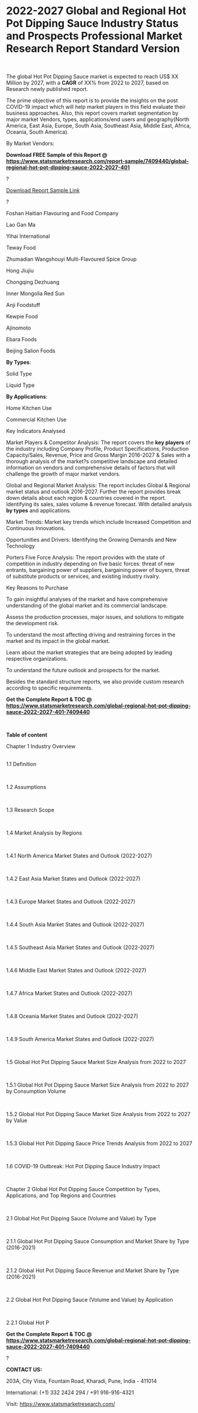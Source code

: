 <h1>2022-2027 Global and Regional Hot Pot Dipping Sauce Industry Status and Prospects Professional Market Research Report Standard Version</h1><br/><p>The global Hot Pot Dipping Sauce market is expected to reach US$ XX Million by 2027, with a <strong>CAGR</strong> of XX% from 2022 to 2027, based on Research newly published report.</p>
 
 
 
 <p>The prime objective of this report is to provide the insights on the post COVID-19 impact which will help market players in this field evaluate their business approaches. Also, this report covers market segmentation by major market Vendors, types, applications/end users and geography(North America, East Asia, Europe, South Asia, Southeast Asia, Middle East, Africa, Oceania, South America).</p>
 
 
 
 <p>By Market Vendors:</p>
 
 
 
 <div><b>Download FREE Sample of this Report @ <a href="https://www.statsmarketresearch.com/download-free-sample/7409440/global-regional-hot-pot-dipping-sauce-2022-2027-401">https://www.statsmarketresearch.com/report-sample/7409440/global-regional-hot-pot-dipping-sauce-2022-2027-401</a></b></div>
 
 
 
 <p>? </p>
 
 
 
 <p><a href="https://www.statsmarketresearch.com/download-free-sample/7409440/global-regional-hot-pot-dipping-sauce-2022-2027-401">Download Report Sample Link</a></p>
 
 
 
 <p>? </p>
 
 
 
 <p>Foshan Haitian Flavouring and Food Company</p>
 
 
 
 <p>Lao Gan Ma</p>
 
 
 
 <p>Yihai International</p>
 
 
 
 <p>Teway Food</p>
 
 
 
 <p>Zhumadian Wangshouyi Multi-Flavoured Spice Group</p>
 
 
 
 <p>Hong Jiujiu</p>
 
 
 
 <p>Chongqing Dezhuang</p>
 
 
 
 <p>Inner Mongolia Red Sun</p>
 
 
 
 <p>Anji Foodstuff</p>
 
 
 
 <p>Kewpie Food</p>
 
 
 
 <p>Ajinomoto</p>
 
 
 
 <p>Ebara Foods</p>
 
 
 
 <p>Beijing Salion Foods</p>
 
 
 
 <p><strong>By Types</strong>:</p>
 
 
 
 <p>Solid Type</p>
 
 
 
 <p>Liquid Type</p>
 
 
 
 <p><strong><strong>By Applications</strong></strong>:</p>
 
 
 
 <p>Home Kitchen Use</p>
 
 
 
 <p>Commercial Kitchen Use</p>
 
 
 
 <p>Key Indicators Analysed</p>
 
 
 
 <p>Market Players & Competitor Analysis: The report covers the <strong>key players</strong> of the industry including Company Profile, Product Specifications, Production Capacity/Sales, Revenue, Price and Gross Margin 2016-2027 & Sales with a thorough analysis of the market?s competitive landscape and detailed information on vendors and comprehensive details of factors that will challenge the growth of major market vendors.</p>
 
 
 
 <p>Global and Regional Market Analysis: The report includes Global & Regional market status and outlook 2016-2027. Further the report provides break down details about each region & countries covered in the report. Identifying its sales, sales volume & revenue forecast. With detailed analysis <strong>by types</strong> and applications.</p>
 
 
 
 <p>Market Trends: Market key trends which include Increased Competition and Continuous Innovations.</p>
 
 
 
 <p>Opportunities and Drivers: Identifying the Growing Demands and New Technology</p>
 
 
 
 <p>Porters Five Force Analysis: The report provides with the state of competition in industry depending on five basic forces: threat of new entrants, bargaining power of suppliers, bargaining power of buyers, threat of substitute products or services, and existing industry rivalry.</p>
 
 
 
 <p>Key Reasons to Purchase</p>
 
 
 
 <p>To gain insightful analyses of the market and have comprehensive understanding of the global market and its commercial landscape.</p>
 
 
 
 <p>Assess the production processes, major issues, and solutions to mitigate the development risk.</p>
 
 
 
 <p>To understand the most affecting driving and restraining forces in the market and its impact in the global market.</p>
 
 
 
 <p>Learn about the market strategies that are being adopted by leading respective organizations.</p>
 
 
 
 <p>To understand the future outlook and prospects for the market.</p>
 
 
 
 <p>Besides the standard structure reports, we also provide custom research according to specific requirements.</p>
 
 
 
 <div><b>Get the Complete Report & TOC @ <a href="https://www.statsmarketresearch.com/global-regional-hot-pot-dipping-sauce-2022-2027-401-7409440">https://www.statsmarketresearch.com/global-regional-hot-pot-dipping-sauce-2022-2027-401-7409440</a></b></div>
 
 
 
 <p><br />
 
 <b>Table of content</b></p>
 
 
 
 <p>Chapter 1 Industry Overview<br />
 
 <br />
 
 1.1 Definition<br />
 
 <br />
 
 1.2 Assumptions<br />
 
 <br />
 
 1.3 Research Scope<br />
 
 <br />
 
 1.4 Market Analysis by Regions<br />
 
 <br />
 
 1.4.1 North America Market States and Outlook (2022-2027)<br />
 
 <br />
 
 1.4.2 East Asia Market States and Outlook (2022-2027)<br />
 
 <br />
 
 1.4.3 Europe Market States and Outlook (2022-2027)<br />
 
 <br />
 
 1.4.4 South Asia Market States and Outlook (2022-2027)<br />
 
 <br />
 
 1.4.5 Southeast Asia Market States and Outlook (2022-2027)<br />
 
 <br />
 
 1.4.6 Middle East Market States and Outlook (2022-2027)<br />
 
 <br />
 
 1.4.7 Africa Market States and Outlook (2022-2027)<br />
 
 <br />
 
 1.4.8 Oceania Market States and Outlook (2022-2027)<br />
 
 <br />
 
 1.4.9 South America Market States and Outlook (2022-2027)<br />
 
 <br />
 
 1.5 Global Hot Pot Dipping Sauce Market Size Analysis from 2022 to 2027<br />
 
 <br />
 
 1.5.1 Global Hot Pot Dipping Sauce Market Size Analysis from 2022 to 2027 by Consumption Volume<br />
 
 <br />
 
 1.5.2 Global Hot Pot Dipping Sauce Market Size Analysis from 2022 to 2027 by Value<br />
 
 <br />
 
 1.5.3 Global Hot Pot Dipping Sauce Price Trends Analysis from 2022 to 2027<br />
 
 <br />
 
 1.6 COVID-19 Outbreak: Hot Pot Dipping Sauce Industry Impact<br />
 
 <br />
 
 Chapter 2 Global Hot Pot Dipping Sauce Competition by Types, Applications, and Top Regions and Countries<br />
 
 <br />
 
 2.1 Global Hot Pot Dipping Sauce (Volume and Value) by Type<br />
 
 <br />
 
 2.1.1 Global Hot Pot Dipping Sauce Consumption and Market Share by Type (2016-2021)<br />
 
 <br />
 
 2.1.2 Global Hot Pot Dipping Sauce Revenue and Market Share by Type (2016-2021)<br />
 
 <br />
 
 2.2 Global Hot Pot Dipping Sauce (Volume and Value) by Application<br />
 
 <br />
 
 2.2.1 Global Hot P</p>
 
 
 
 <div><b>Get the Complete Report & TOC @ <a href="https://www.statsmarketresearch.com/global-regional-hot-pot-dipping-sauce-2022-2027-401-7409440">https://www.statsmarketresearch.com/global-regional-hot-pot-dipping-sauce-2022-2027-401-7409440</a></b></div>
 
 
 
 <p>? </p>
 
 
 
 <p><b>CONTACT US:</b><br />
 
 203A, City Vista, Fountain Road, Kharadi, Pune, India - 411014<br />
 
 International: (+1) 332 2424 294 / +91 916-916-4321<br />
 
 Visit: <a href="https://www.statsmarketresearch.com/">https://www.statsmarketresearch.com/</a></p>